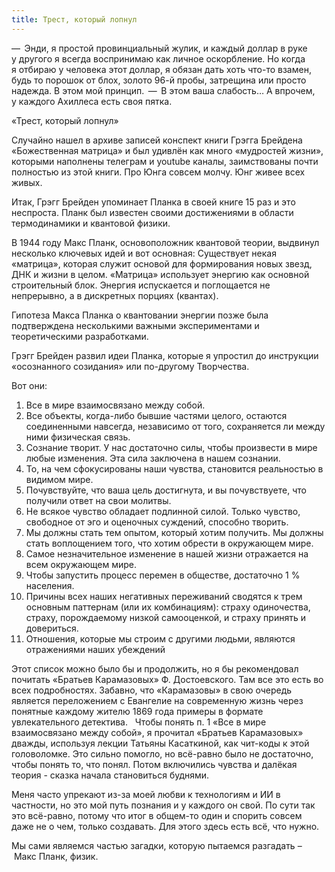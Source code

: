 ```yaml
---
title: Трест, который лопнул
---
```

—  Энди, я простой провинциальный жулик, и каждый доллар в руке у другого я всегда воспринимаю как личное оскорбление. Но когда я отбираю у человека этот доллар, я обязан дать хоть что-то взамен, будь то порошок от блох, золото 96-й пробы, затрещина или просто надежда. В этом мой принцип.
 —  В этом ваша слабость… А впрочем, у каждого Ахиллеса есть своя пятка.

«Трест, который лопнул»

Случайно нашел в архиве записей конспект книги Грэгга Брейдена «Божественная матрица» и был удивлён как много «мудростей жизни», которыми наполнены телеграм и youtube каналы, заимствованы почти полностью из этой книги. Про Юнга совсем молчу. Юнг живее всех живых. 

Итак, Грэгг Брейден упоминает Планка в своей книге 15 раз и это неспроста. Планк был известен своими достижениями в области термодинамики и квантовой физики.

В 1944 году Макс Планк, основоположник квантовой теории, выдвинул несколько ключевых идей и вот основная: Существует некая «матрица», которая служит основой для формирования новых звезд, ДНК и жизни в целом. «Матрица» использует энергию как основной строительный блок. Энергия испускается и поглощается не непрерывно, а в дискретных порциях (квантах). 

Гипотеза Макса Планка о квантовании энергии позже была подтверждена несколькими важными экспериментами и теоретическими разработками. 

Грэгг Брейден развил идеи Планка, которые я упростил до инструкции «осознанного созидания» или по-другому Творчества.

Вот они:
1. Все в мире взаимосвязано между собой.
2. Все объекты, когда-либо бывшие частями целого, остаются соединенными навсегда, независимо от того, сохраняется ли между ними физическая связь.
3. Сознание творит. У нас достаточно силы, чтобы произвести в мире любые изменения. Эта сила заключена в нашем сознании.
4. То, на чем сфокусированы наши чувства, становится реальностью в видимом мире.
5. Почувствуйте, что ваша цель достигнута, и вы почувствуете, что получили ответ на свои молитвы.
6. Не всякое чувство обладает подлинной силой. Только чувство, свободное от эго и оценочных суждений, способно творить.
7. Мы должны стать тем опытом, который хотим получить. Мы должны стать воплощением того, что хотим обрести в окружающем мире.
8. Самое незначительное изменение в нашей жизни  отражается на всем окружающем мире.
9. Чтобы запустить процесс перемен в обществе, достаточно 1 % населения.
10. Причины всех наших негативных переживаний сводятся к трем основным паттернам (или их комбинациям): страху одиночества, страху, порождаемому низкой самооценкой, и страху принять и довериться.
11. Отношения, которые мы строим с другими людьми, являются отражениями наших убеждений

Этот список можно было бы и продолжить, но я бы рекомендовал почитать «Братьев Карамазовых» Ф. Достоевского. Там все это есть во всех подробностях. Забавно, что «Карамазовы» в свою очередь является переложением с Евангелие на современную жизнь через понятные каждому жителю 1869 года примеры в формате увлекательного детектива.    Чтобы понять п. 1 «Все в мире взаимосвязано между собой», я прочитал «Братьев Карамазовых» дважды, используя лекции Татьяны Касаткиной, как чит-коды к этой головоломке. Это сильно помогло, но всё-равно было не достаточно, чтобы понять то, что понял. Потом включились чувства и далёкая теория - сказка начала становиться буднями.

Меня часто упрекают из-за моей любви к технологиям и ИИ в частности, но это мой путь познания и у каждого он свой. По сути так это всё-равно, потому что итог в общем-то один и спорить совсем даже не о чем, только создавать. Для этого здесь есть всё, что нужно.

Мы сами являемся частью загадки, которую пытаемся разгадать – Макс Планк, физик.

